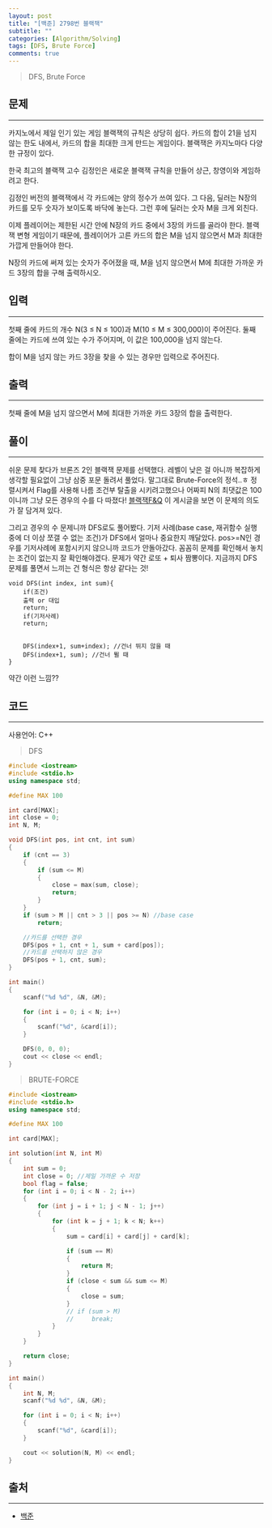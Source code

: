 ```yaml
---
layout: post
title: "[백준] 2798번 블랙잭"
subtitle: ""
categories: [Algorithm/Solving]
tags: [DFS, Brute Force]
comments: true
---
```


> DFS, Brute Force


## 문제
---
카지노에서 제일 인기 있는 게임 블랙잭의 규칙은 상당히 쉽다. 카드의 합이 21을 넘지 않는 한도 내에서, 카드의 합을 최대한 크게 만드는 게임이다. 블랙잭은 카지노마다 다양한 규정이 있다.

한국 최고의 블랙잭 고수 김정인은 새로운 블랙잭 규칙을 만들어 상근, 창영이와 게임하려고 한다.

김정인 버전의 블랙잭에서 각 카드에는 양의 정수가 쓰여 있다. 그 다음, 딜러는 N장의 카드를 모두 숫자가 보이도록 바닥에 놓는다. 그런 후에 딜러는 숫자 M을 크게 외친다.

이제 플레이어는 제한된 시간 안에 N장의 카드 중에서 3장의 카드를 골라야 한다. 블랙잭 변형 게임이기 때문에, 플레이어가 고른 카드의 합은 M을 넘지 않으면서 M과 최대한 가깝게 만들어야 한다.

N장의 카드에 써져 있는 숫자가 주어졌을 때, M을 넘지 않으면서 M에 최대한 가까운 카드 3장의 합을 구해 출력하시오.

## 입력
---
첫째 줄에 카드의 개수 N(3 ≤ N ≤ 100)과 M(10 ≤ M ≤ 300,000)이 주어진다. 둘째 줄에는 카드에 쓰여 있는 수가 주어지며, 이 값은 100,000을 넘지 않는다.

합이 M을 넘지 않는 카드 3장을 찾을 수 있는 경우만 입력으로 주어진다.
## 출력
---
첫째 줄에 M을 넘지 않으면서 M에 최대한 가까운 카드 3장의 합을 출력한다.

## 풀이
---
쉬운 문제 찾다가 브론즈 2인 블랙잭 문제를 선택했다. 레벨이 낮은 걸 아니까 복잡하게 생각할 필요없이 그냥 삼중 포문 돌려서 풀었다. 말그대로 Brute-Force의 정석..ㅎ 정렬시켜서 Flag를 사용해 나름 조건부 탈출을 시키려고했으나 어짜피 N의 최댓값은 100이니까 그냥 모든 경우의 수를 다 따졌다! [블랙잭F&Q](https://www.acmicpc.net/board/view/47357) 이 게시글을 보면 이 문제의 의도가 잘 담겨져 있다.

그리고 경우의 수 문제니까 DFS로도 풀어봤다. <point>기저 사례(base case, 재귀함수 실행 중에 더 이상 쪼갤 수 없는 조건)</point>가 DFS에서 얼마나 중요한지 깨달았다. pos>=N인 경우를 기저사례에 포함시키지 않으니까 코드가 안돌아갔다. 꼼꼼히 문제를 확인해서 놓치는 조건이 없는지 잘 확인해야겠다. 문제가 약간 로또 + 퇴사 짬뽕이다. 지금까지 DFS 문제를 풀면서 느끼는 건 형식은 항상 같다는 것!

```
void DFS(int index, int sum){
    if(조건)
    출력 or 대입
    return;
    if(기저사례)
    return;
    

    DFS(index+1, sum+index); //건너 뛰지 않을 때
    DFS(index+1, sum); //건너 뛸 때
}
```

약간 이런 느낌??

## 코드
---

사용언어: C++

>DFS

```cpp
#include <iostream>
#include <stdio.h>
using namespace std;

#define MAX 100

int card[MAX];
int close = 0;
int N, M;

void DFS(int pos, int cnt, int sum)
{
    if (cnt == 3)
    {
        if (sum <= M)
        {
            close = max(sum, close);
            return;
        }
    }
    if (sum > M || cnt > 3 || pos >= N) //base case
        return;

    //카드를 선택한 경우
    DFS(pos + 1, cnt + 1, sum + card[pos]);
    //카드를 선택하지 않은 경우
    DFS(pos + 1, cnt, sum);
}

int main()
{
    scanf("%d %d", &N, &M);

    for (int i = 0; i < N; i++)
    {
        scanf("%d", &card[i]);
    }

    DFS(0, 0, 0);
    cout << close << endl;
}
```

>BRUTE-FORCE

```cpp
#include <iostream>
#include <stdio.h>
using namespace std;

#define MAX 100

int card[MAX];

int solution(int N, int M)
{
    int sum = 0;
    int close = 0; //제일 가까운 수 저장
    bool flag = false;
    for (int i = 0; i < N - 2; i++)
    {
        for (int j = i + 1; j < N - 1; j++)
        {
            for (int k = j + 1; k < N; k++)
            {
                sum = card[i] + card[j] + card[k];

                if (sum == M)
                {
                    return M;
                }
                if (close < sum && sum <= M)
                {
                    close = sum;
                }
                // if (sum > M)
                //     break;
            }
        }
    }

    return close;
}

int main()
{
    int N, M;
    scanf("%d %d", &N, &M);

    for (int i = 0; i < N; i++)
    {
        scanf("%d", &card[i]);
    }

    cout << solution(N, M) << endl;
}
```

## 출처
---

* [백준](https://www.acmicpc.net/problem/2798)
